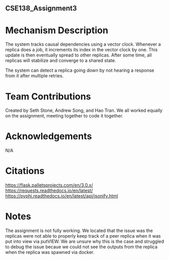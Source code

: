 ## CSE138_Assignment3

# Mechanism Description

The system tracks causal dependencies using a vector clock. Whenever a replica does a job, it increments its index in the vector clock by one. This update is then eventually spread to other replicas. After some time, all replicas will stabilize and converge to a shared state.

The system can detect a replica going down by not hearing a response from it after multiple retries.

# Team Contributions
Created by Seth Stone, Andrew Song, and Hao Tran.
We all worked equally on the assignment, meeting together to code it together.

# Acknowledgements
N/A

# Citations
https://flask.palletsprojects.com/en/3.0.x/
https://requests.readthedocs.io/en/latest/
https://pyphi.readthedocs.io/en/latest/api/jsonify.html

# Notes
The assignment is not fully working. We located that the issue was the replicas were not able to properly keep track of a peer replica when it was put into view via putVIEW. We are unsure why this is the case and struggled to debug the issue becaue we could not see the outputs from the replica when the replica was spawned via docker.